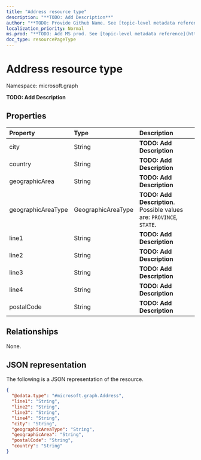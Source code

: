 ```yaml
---
title: "Address resource type"
description: "**TODO: Add Description**"
author: "**TODO: Provide Github Name. See [topic-level metadata reference](https://msgo.azurewebsites.net/add/document/guidelines/metadata.html#topic-level-metadata)**"
localization_priority: Normal
ms.prod: "**TODO: Add MS prod. See [topic-level metadata reference](https://msgo.azurewebsites.net/add/document/guidelines/metadata.html#topic-level-metadata)**"
doc_type: resourcePageType
---
```


# Address resource type


Namespace: microsoft.graph

**TODO: Add Description**

## Properties
|Property|Type|Description|
|:---|:---|:---|
|city|String|**TODO: Add Description**|
|country|String|**TODO: Add Description**|
|geographicArea|String|**TODO: Add Description**|
|geographicAreaType|GeographicAreaType|**TODO: Add Description**. Possible values are: `PROVINCE`, `STATE`.|
|line1|String|**TODO: Add Description**|
|line2|String|**TODO: Add Description**|
|line3|String|**TODO: Add Description**|
|line4|String|**TODO: Add Description**|
|postalCode|String|**TODO: Add Description**|

## Relationships
None.

## JSON representation
The following is a JSON representation of the resource.
<!-- {
  "blockType": "resource",
  "@odata.type": "microsoft.graph.Address"
}
-->
``` json
{
  "@odata.type": "#microsoft.graph.Address",
  "line1": "String",
  "line2": "String",
  "line3": "String",
  "line4": "String",
  "city": "String",
  "geographicAreaType": "String",
  "geographicArea": "String",
  "postalCode": "String",
  "country": "String"
}
```

